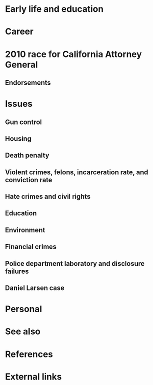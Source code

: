 # 
# Early life and education
# Career
# 2010 race for California Attorney General
## Endorsements
# Issues
## Gun control
## Housing
## Death penalty
## Violent crimes, felons, incarceration rate, and conviction rate
## Hate crimes and civil rights
## Education
## Environment
## Financial crimes
## Police department laboratory and disclosure failures
## Daniel Larsen case
# Personal
# See also
# References
# External links